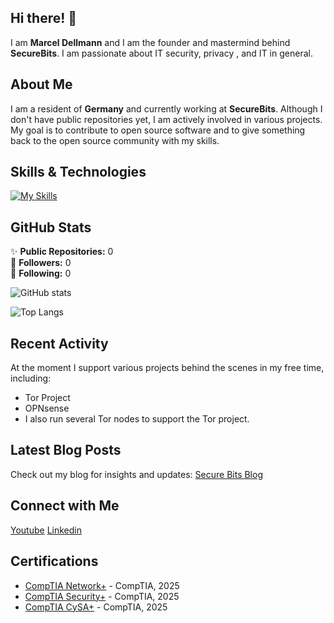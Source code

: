 ## Hi there! 👋

I am **Marcel Dellmann** and I am the founder and mastermind behind **SecureBits**. 
I am passionate about IT security, privacy , and IT in general.

## About Me

I am a resident of **Germany** and currently working at **SecureBits**. Although I don't have public repositories yet, I am actively involved in various projects. My goal is to contribute to open source software and to give something back to the open source community with my skills.

## Skills & Technologies

[![My Skills](https://skillicons.dev/icons?i=linux,bash,php,windows,py,kali,html,css,js,ansible&perline=8)](https://skillicons.dev)

## GitHub Stats
✨ **Public Repositories:** 0  
👥 **Followers:** 0  
👤 **Following:** 0  


![GitHub stats](https://github-readme-stats.vercel.app/api?username=securebitsorg&show_icons=true&count_private=true=prs&theme=radical)

![Top Langs](https://github-readme-stats.vercel.app/api/top-langs/?username=securebitsorg&layout=compact&theme=dark)

## Recent Activity

At the moment I support various projects behind the scenes in my free time, including: 
- Tor Project
- OPNsense
- I also run several Tor nodes to support the Tor project.

## Latest Blog Posts

Check out my blog for insights and updates: [Secure Bits Blog](https://secure-bits.org)

## Connect with Me

<a href="https://www.youtube.com/@secure_bits" target="_blank" rel="noopener noreferrer"><Icon /> Youtube</a>
<a href="https://www.linkedin.com/in/securebits/" target="_blank" rel="noopener noreferrer"><Icon /> Linkedin</a>

## Certifications

- [CompTIA Network+](https://www.certmetrics.com/comptia/public/transcript.aspx?transcript=ML5Q39XKG1E1QS3X) - CompTIA, 2025
- [CompTIA Security+](https://www.certmetrics.com/comptia/public/transcript.aspx?transcript=ML5Q39XKG1E1QS3X) - CompTIA, 2025
- [CompTIA CySA+](https://www.certmetrics.com/comptia/public/transcript.aspx?transcript=ML5Q39XKG1E1QS3X) - CompTIA, 2025
<!--
**securebitsorg/securebitsorg** is a ✨ _special_ ✨ repository because its `README.md` (this file) appears on your GitHub profile.

Here are some ideas to get you started:

- 🔭 I’m currently working on ...
- 🌱 I’m currently learning ...
- 👯 I’m looking to collaborate on ...
- 🤔 I’m looking for help with ...
- 💬 Ask me about ...
- 📫 How to reach me: ...
- 😄 Pronouns: ...
- ⚡ Fun fact: ...
-->

